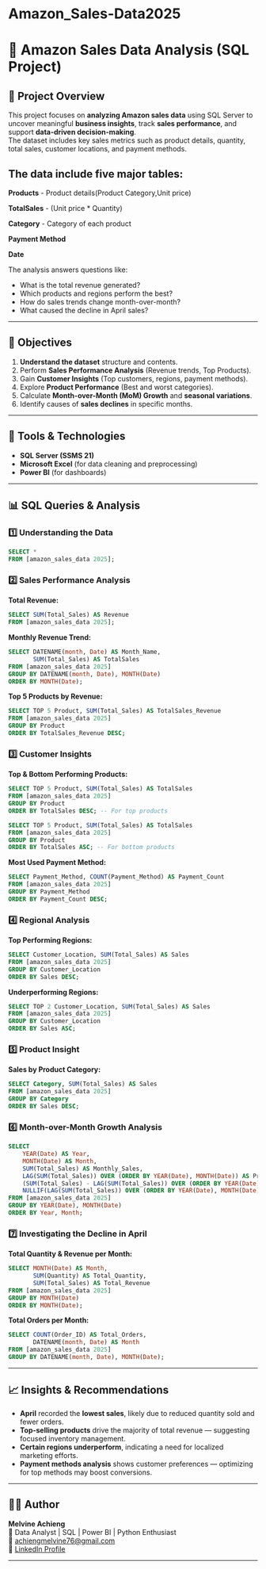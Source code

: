# Amazon_Sales-Data2025
# 🛒 Amazon Sales Data Analysis (SQL Project)

## 📘 Project Overview
This project focuses on **analyzing Amazon sales data** using SQL Server to uncover meaningful **business insights**, track **sales performance**, and support **data-driven decision-making**.  
The dataset includes key sales metrics such as product details, quantity, total sales, customer locations, and payment methods.  

## The data include five major tables:
**Products** - Product details(Product Category,Unit price)

**TotalSales** - (Unit price * Quantity)

**Category** - Category of each product

**Payment Method**

**Date**

The analysis answers questions like:
- What is the total revenue generated?
- Which products and regions perform the best?
- How do sales trends change month-over-month?
- What caused the decline in April sales?

---

## 🧠 Objectives
1. **Understand the dataset** structure and contents.  
2. Perform **Sales Performance Analysis** (Revenue trends, Top Products).  
3. Gain **Customer Insights** (Top customers, regions, payment methods).  
4. Explore **Product Performance** (Best and worst categories).  
5. Calculate **Month-over-Month (MoM) Growth** and **seasonal variations**.  
6. Identify causes of **sales declines** in specific months.  

---

## 🧰 Tools & Technologies
- **SQL Server (SSMS 21)**  
- **Microsoft Excel** (for data cleaning and preprocessing)  
- **Power BI** (for dashboards)  

---

## 📊 SQL Queries & Analysis

### 1️⃣ Understanding the Data
```sql
SELECT * 
FROM [amazon_sales_data 2025];
```

### 2️⃣ Sales Performance Analysis
**Total Revenue:**
```sql
SELECT SUM(Total_Sales) AS Revenue
FROM [amazon_sales_data 2025];
```

**Monthly Revenue Trend:**
```sql
SELECT DATENAME(month, Date) AS Month_Name, 
       SUM(Total_Sales) AS TotalSales
FROM [amazon_sales_data 2025]
GROUP BY DATENAME(month, Date), MONTH(Date)
ORDER BY MONTH(Date);
```

**Top 5 Products by Revenue:**
```sql
SELECT TOP 5 Product, SUM(Total_Sales) AS TotalSales_Revenue
FROM [amazon_sales_data 2025]
GROUP BY Product
ORDER BY TotalSales_Revenue DESC;
```

### 3️⃣ Customer Insights
**Top & Bottom Performing Products:**
```sql
SELECT TOP 5 Product, SUM(Total_Sales) AS TotalSales
FROM [amazon_sales_data 2025]
GROUP BY Product
ORDER BY TotalSales DESC; -- For top products

SELECT TOP 5 Product, SUM(Total_Sales) AS TotalSales
FROM [amazon_sales_data 2025]
GROUP BY Product
ORDER BY TotalSales ASC; -- For bottom products
```

**Most Used Payment Method:**
```sql
SELECT Payment_Method, COUNT(Payment_Method) AS Payment_Count
FROM [amazon_sales_data 2025]
GROUP BY Payment_Method
ORDER BY Payment_Count DESC;
```

### 4️⃣ Regional Analysis
**Top Performing Regions:**
```sql
SELECT Customer_Location, SUM(Total_Sales) AS Sales
FROM [amazon_sales_data 2025]
GROUP BY Customer_Location
ORDER BY Sales DESC;
```

**Underperforming Regions:**
```sql
SELECT TOP 2 Customer_Location, SUM(Total_Sales) AS Sales
FROM [amazon_sales_data 2025]
GROUP BY Customer_Location
ORDER BY Sales ASC;
```

### 5️⃣ Product Insight
**Sales by Product Category:**
```sql
SELECT Category, SUM(Total_Sales) AS Sales
FROM [amazon_sales_data 2025]
GROUP BY Category
ORDER BY Sales DESC;
```

### 6️⃣ Month-over-Month Growth Analysis
```sql
SELECT
    YEAR(Date) AS Year,
    MONTH(Date) AS Month,
    SUM(Total_Sales) AS Monthly_Sales,
    LAG(SUM(Total_Sales)) OVER (ORDER BY YEAR(Date), MONTH(Date)) AS Prev_Month_Sales,
    (SUM(Total_Sales) - LAG(SUM(Total_Sales)) OVER (ORDER BY YEAR(Date), MONTH(Date))) * 100.0 /
    NULLIF(LAG(SUM(Total_Sales)) OVER (ORDER BY YEAR(Date), MONTH(Date)), 0) AS Growth_Rate_Percent
FROM [amazon_sales_data 2025]
GROUP BY YEAR(Date), MONTH(Date)
ORDER BY Year, Month;
```

### 7️⃣ Investigating the Decline in April
**Total Quantity & Revenue per Month:**
```sql
SELECT MONTH(Date) AS Month, 
       SUM(Quantity) AS Total_Quantity,  
       SUM(Total_Sales) AS Total_Revenue  
FROM [amazon_sales_data 2025]
GROUP BY MONTH(Date)
ORDER BY MONTH(Date);
```

**Total Orders per Month:**
```sql
SELECT COUNT(Order_ID) AS Total_Orders,
       DATENAME(month, Date) AS Month
FROM [amazon_sales_data 2025]
GROUP BY DATENAME(month, Date), MONTH(Date);
```

---

## 📈 Insights & Recommendations
- **April** recorded the **lowest sales**, likely due to reduced quantity sold and fewer orders.  
- **Top-selling products** drive the majority of total revenue — suggesting focused inventory management.  
- **Certain regions underperform**, indicating a need for localized marketing efforts.  
- **Payment methods analysis** shows customer preferences — optimizing for top methods may boost conversions.  

---


## 👩‍💻 Author
**Melvine Achieng**  
📍 Data Analyst | SQL | Power BI | Python Enthusiast  
📧 achiengmelvine76@gmail.com  
🔗 [LinkedIn Profile](https://linkedin.com/in/melvineachieng)  

---

